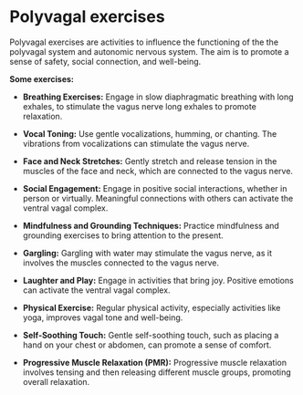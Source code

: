 # Polyvagal exercises

Polyvagal exercises are activities to influence the functioning of the the polyvagal system and autonomic nervous system. The aim is to promote a sense of safety, social connection, and well-being.

**Some exercises:**

* **Breathing Exercises:** Engage in slow diaphragmatic breathing with long exhales, to stimulate the vagus nerve long exhales to promote relaxation.

* **Vocal Toning:** Use gentle vocalizations, humming, or chanting. The vibrations from vocalizations can stimulate the vagus nerve.

* **Face and Neck Stretches:** Gently stretch and release tension in the muscles of the face and neck, which are connected to the vagus nerve.

* **Social Engagement:** Engage in positive social interactions, whether in person or virtually. Meaningful connections with others can activate the ventral vagal complex.

* **Mindfulness and Grounding Techniques:** Practice mindfulness and grounding exercises to bring attention to the present.

* **Gargling:** Gargling with water may stimulate the vagus nerve, as it involves the muscles connected to the vagus nerve.

* **Laughter and Play:** Engage in activities that bring joy. Positive emotions can activate the ventral vagal complex.

* **Physical Exercise:** Regular physical activity, especially activities like yoga, improves vagal tone and well-being.

* **Self-Soothing Touch:** Gentle self-soothing touch, such as placing a hand on your chest or abdomen, can promote a sense of comfort.

* **Progressive Muscle Relaxation (PMR):** Progressive muscle relaxation involves tensing and then releasing different muscle groups, promoting overall relaxation.